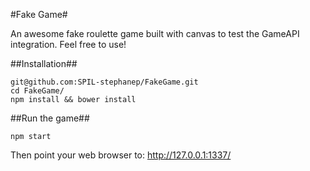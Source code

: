 #Fake Game#

An awesome fake roulette game built with canvas to test the GameAPI integration.
Feel free to use!

##Installation##

    git@github.com:SPIL-stephanep/FakeGame.git
    cd FakeGame/
    npm install && bower install

##Run the game##

    npm start

Then point your web browser to: http://127.0.0.1:1337/
